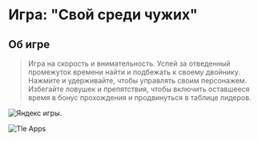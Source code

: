 # Игра: "Свой среди чужих"

## Об игре
> Игра на скорость и внимательность. Успей за отведенный промежуток времени найти и подбежать к своему двойнику.
> Нажмите и удерживайте, чтобы управлять своим персонажем.
> Избегайте ловушек и препятствия, чтобы включить оставшееся время в бонус прохождения и продвинуться в таблице лидеров.

![Яндекс игры]([https://pages.github.com/](https://yandex.ru/games/#app=252738)https://yandex.ru/games/#app=252738).

![Tle Apps](https://tleapps.com)
